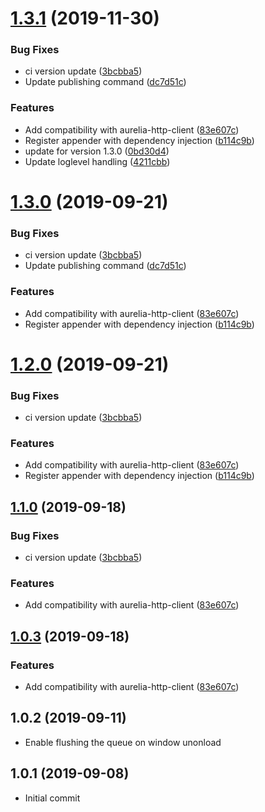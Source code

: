 # [1.3.1](https://github.com/nalch/aurelia-logging-api/compare/v1.0.2...v1.3.1) (2019-11-30)


### Bug Fixes

* ci version update ([3bcbba5](https://github.com/nalch/aurelia-logging-api/commit/3bcbba5))
* Update publishing command ([dc7d51c](https://github.com/nalch/aurelia-logging-api/commit/dc7d51c))


### Features

* Add compatibility with aurelia-http-client ([83e607c](https://github.com/nalch/aurelia-logging-api/commit/83e607c))
* Register appender with dependency injection ([b114c9b](https://github.com/nalch/aurelia-logging-api/commit/b114c9b))
* update for version 1.3.0 ([0bd30d4](https://github.com/nalch/aurelia-logging-api/commit/0bd30d4))
* Update loglevel handling ([4211cbb](https://github.com/nalch/aurelia-logging-api/commit/4211cbb))



# [1.3.0](https://github.com/nalch/aurelia-logging-api/compare/v1.0.2...v1.3.0) (2019-09-21)


### Bug Fixes

* ci version update ([3bcbba5](https://github.com/nalch/aurelia-logging-api/commit/3bcbba5))
* Update publishing command ([dc7d51c](https://github.com/nalch/aurelia-logging-api/commit/dc7d51c))


### Features

* Add compatibility with aurelia-http-client ([83e607c](https://github.com/nalch/aurelia-logging-api/commit/83e607c))
* Register appender with dependency injection ([b114c9b](https://github.com/nalch/aurelia-logging-api/commit/b114c9b))



# [1.2.0](https://github.com/nalch/aurelia-logging-api/compare/v1.0.2...v1.2.0) (2019-09-21)


### Bug Fixes

* ci version update ([3bcbba5](https://github.com/nalch/aurelia-logging-api/commit/3bcbba5))


### Features

* Add compatibility with aurelia-http-client ([83e607c](https://github.com/nalch/aurelia-logging-api/commit/83e607c))
* Register appender with dependency injection ([b114c9b](https://github.com/nalch/aurelia-logging-api/commit/b114c9b))



## [1.1.0](https://github.com/nalch/aurelia-logging-api/compare/v1.0.3...v1.1.0) (2019-09-18)


### Bug Fixes

* ci version update ([3bcbba5](https://github.com/nalch/aurelia-logging-api/commit/3bcbba5))


### Features

* Add compatibility with aurelia-http-client ([83e607c](https://github.com/nalch/aurelia-logging-api/commit/83e607c))



## [1.0.3](https://github.com/nalch/aurelia-logging-api/compare/v1.0.2...v1.0.3) (2019-09-18)


### Features

* Add compatibility with aurelia-http-client ([83e607c](https://github.com/nalch/aurelia-logging-api/commit/83e607c))



## 1.0.2 (2019-09-11)
- Enable flushing the queue on window unonload

## 1.0.1 (2019-09-08)
- Initial commit
